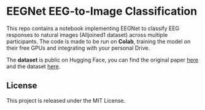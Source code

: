 # EEGNet EEG-to-Image Classification
This repo contains a notebook implementing EEGNet to classify EEG responses to natural images (Alljoined1 dataset) across multiple participants.
The code is made to be run on __Colab__, training the model on their free GPUs and integrating with your personal Drive.

The __dataset__ is public on Hugging Face, you can find the original paper [here](https://arxiv.org/abs/2404.05553) and the dataset [here](https://huggingface.co/datasets/Alljoined/05_125).

## License
This project is released under the MIT License.
